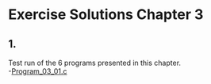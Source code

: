 # Exercise Solutions Chapter 3 #
## 1. ##
Test run of the 6 programs presented in this chapter.  
 -[Program_03_01.c](Exercise_01/Program_03_01/program_03_01.c)
